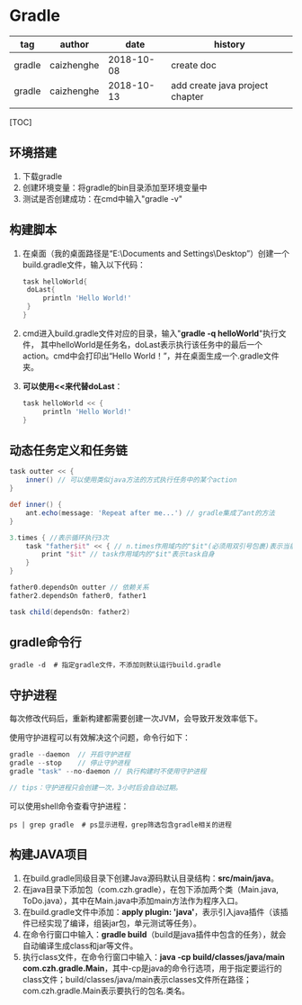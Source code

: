 # Gradle

| tag    | author     | date       | history                         |
| ------ | ---------- | ---------- | ------------------------------- |
| gradle | caizhenghe | 2018-10-08 | create doc                      |
| gradle | caizhenghe | 2018-10-13 | add create java project chapter |
|        |            |            |                                 |

[TOC]

## 环境搭建

1. 下载gradle
2. 创建环境变量：将gradle的bin目录添加至环境变量中
3. 测试是否创建成功：在cmd中输入"gradle -v"

## 构建脚本

1. 在桌面（我的桌面路径是“E:\Documents and Settings\Desktop”）创建一个build.gradle文件，输入以下代码：

   ```groovy
   task helloWorld{
   	doLast{
   		println 'Hello World!'
   	}
   }
   ```

2. cmd进入build.gradle文件对应的目录，输入"**gradle -q helloWorld**"执行文件， 其中helloWorld是任务名，doLast表示执行该任务中的最后一个action。cmd中会打印出“Hello World！”，并在桌面生成一个.gradle文件夹。

3. **可以使用<<来代替doLast**：

   ```groovy
   task helloWorld << {
   		println 'Hello World!'
   }
   ```

## 动态任务定义和任务链

```groovy
task outter << {
	inner() // 可以使用类似java方法的方式执行任务中的某个action
}

def inner() {
	ant.echo(message: 'Repeat after me...') // gradle集成了ant的方法
}

3.times { //表示循环执行3次
	task "father$it" << { // n.times作用域内的"$it"(必须用双引号包裹)表示当前的循环次数
		print "$it" // task作用域内的"$it"表示task自身
	}
}

father0.dependsOn outter // 依赖关系
father2.dependsOn father0, father1

task child(dependsOn: father2)
```

## gradle命令行

```shell
gradle -d  # 指定gradle文件，不添加则默认运行build.gradle
```



## 守护进程

每次修改代码后，重新构建都需要创建一次JVM，会导致开发效率低下。

使用守护进程可以有效解决这个问题，命令行如下：

```groovy
gradle --daemon  // 开启守护进程
gradle --stop	 // 停止守护进程
gradle "task" --no-daemon // 执行构建时不使用守护进程

// tips：守护进程只会创建一次，3小时后会自动过期。
```

可以使用shell命令查看守护进程：

```shell
ps | grep gradle  # ps显示进程，grep筛选包含gradle相关的进程
```



## 构建JAVA项目

1. 在build.gradle同级目录下创建Java源码默认目录结构：**src/main/java**。
2. 在java目录下添加包（com.czh.gradle），在包下添加两个类（Main.java, ToDo.java），其中在Main.java中添加main方法作为程序入口。
3. 在build.gradle文件中添加：**apply plugin: 'java'**，表示引入java插件（该插件已经实现了编译，组装jar包，单元测试等任务）。
4. 在命令行窗口中输入：**gradle build**（build是java插件中包含的任务），就会自动编译生成class和jar等文件。
5. 执行class文件，在命令行窗口中输入：**java -cp build/classes/java/main com.czh.gradle.Main**，其中-cp是java的命令行选项，用于指定要运行的class文件；build/classes/java/main表示classes文件所在路径；com.czh.gradle.Main表示要执行的包名.类名。




